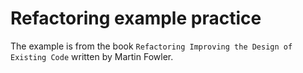 # Refactoring example practice
The example is from the book `Refactoring Improving the Design of Existing Code` written by Martin Fowler.
